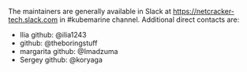 The maintainers are generally available in Slack at https://netcracker-tech.slack.com in #kubemarine channel.
Additional direct contacts are:

- Ilia github: @ilia1243
- github: @theboringstuff
- margarita github: @Imadzuma
- Sergey github: @koryaga
